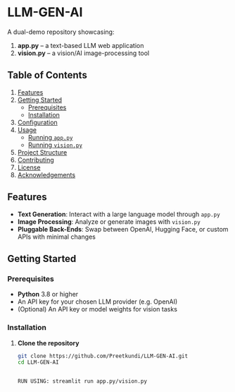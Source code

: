 # LLM-GEN-AI

A dual-demo repository showcasing:

1. **app.py** – a text-based LLM web application  
2. **vision.py** – a vision/AI image-processing tool

## Table of Contents

1. [Features](#features)  
2. [Getting Started](#getting-started)  
   - [Prerequisites](#prerequisites)  
   - [Installation](#installation)  
3. [Configuration](#configuration)  
4. [Usage](#usage)  
   - [Running `app.py`](#running-apppy)  
   - [Running `vision.py`](#running-visionpy)  
5. [Project Structure](#project-structure)  
6. [Contributing](#contributing)  
7. [License](#license)  
8. [Acknowledgements](#acknowledgements)  

## Features

- **Text Generation**: Interact with a large language model through `app.py`  
- **Image Processing**: Analyze or generate images with `vision.py`  
- **Pluggable Back-Ends**: Swap between OpenAI, Hugging Face, or custom APIs with minimal changes  

## Getting Started

### Prerequisites

- **Python** 3.8 or higher  
- An API key for your chosen LLM provider (e.g. OpenAI)  
- (Optional) An API key or model weights for vision tasks  

### Installation

1. **Clone the repository**  
   ```bash
   git clone https://github.com/Preetkundi/LLM-GEN-AI.git
   cd LLM-GEN-AI


   RUN USING: streamlit run app.py/vision.py
